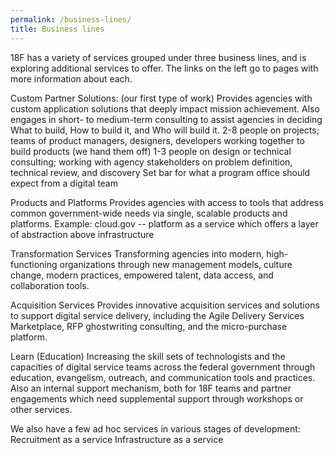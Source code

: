 ```yaml
---
permalink: /business-lines/
title: Business lines
---
```


18F has a variety of services grouped under three business lines, and is exploring additional services to offer. The links on the left go to pages with more information about each.

Custom Partner Solutions: (our first type of work)
Provides agencies with custom application solutions that deeply impact mission achievement. Also engages in short- to medium-term consulting to assist agencies in deciding What to build, How to build it, and Who will build it.
2-8 people on projects; teams of product managers, designers, developers working together to build products (we hand them off) 
1-3 people on design or technical consulting; working with agency stakeholders on problem definition, technical review, and discovery
Set bar for what a program office should expect from a digital team

Products and Platforms
Provides agencies with access to tools that address common government-wide needs via single, scalable products and platforms.
Example: cloud.gov -- platform as a service which offers a layer of abstraction above infrastructure

Transformation Services
Transforming agencies into modern, high-functioning  organizations through new management models, culture change, modern practices, empowered talent, data access, and collaboration tools. 

Acquisition Services
Provides innovative acquisition services and solutions to support digital service delivery, including the Agile Delivery Services Marketplace, RFP ghostwriting consulting, and the micro-purchase platform. 

Learn (Education)
Increasing the skill sets of technologists and the capacities of digital service teams across the federal government through education, evangelism, outreach, and communication tools and practices.
Also an internal support mechanism, both for 18F teams and partner engagements which need supplemental support through workshops or other services.

We also have a few ad hoc services in various stages of development:
Recruitment as a service
Infrastructure as a service


